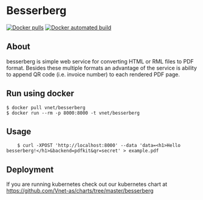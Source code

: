 # Besserberg

[![Docker pulls](https://img.shields.io/docker/pulls/vnet/besserberg.svg)](https://hub.docker.com/r/vnet/besserberg/)
[![Docker automated build](https://img.shields.io/docker/automated/vnet/besserberg.svg)](https://hub.docker.com/r/vnet/besserberg/)

## About

besserberg is simple web service for converting HTML or RML files to PDF format. Besides these multiple formats an advantage of the service is ability to append QR code (i.e. invoice number) to each rendered PDF page.

## Run using docker

```shell
$ docker pull vnet/besserberg
$ docker run --rm -p 8000:8000 -t vnet/besserberg
```

## Usage

```shell
    $ curl -XPOST 'http://localhost:8000' --data 'data=<h1>Hello besserberg!</h1>&backend=pdfkit&qr=secret' > example.pdf
```

## Deployment

If you are running kubernetes check out our kubernetes chart at https://github.com/Vnet-as/charts/tree/master/besserberg
